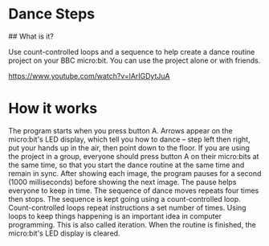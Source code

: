 # Dance Steps

## What is it?

Use count-controlled loops and a sequence to help create a dance routine project on your BBC micro:bit. You can use the project alone or with friends.

https://www.youtube.com/watch?v=lArIGDytJuA

# How it works
The program starts when you press button A.
Arrows appear on the micro:bit's LED display, which tell you how to dance – step left then right, put your hands up in the air, then point down to the floor.
If you are using the project in a group, everyone should press button A on their micro:bits at the same time, so that you start the dance routine at the same time and remain in sync.
After showing each image, the program pauses for a second (1000 milliseconds) before showing the next image. The pause helps everyone to keep in time.
The sequence of dance moves repeats four times then stops. The sequence is kept going using a count-controlled loop. Count-controlled loops repeat instructions a set number of times.
Using loops to keep things happening is an important idea in computer programming. This is also called iteration. 
When the routine is finished, the micro:bit's LED display is cleared.


